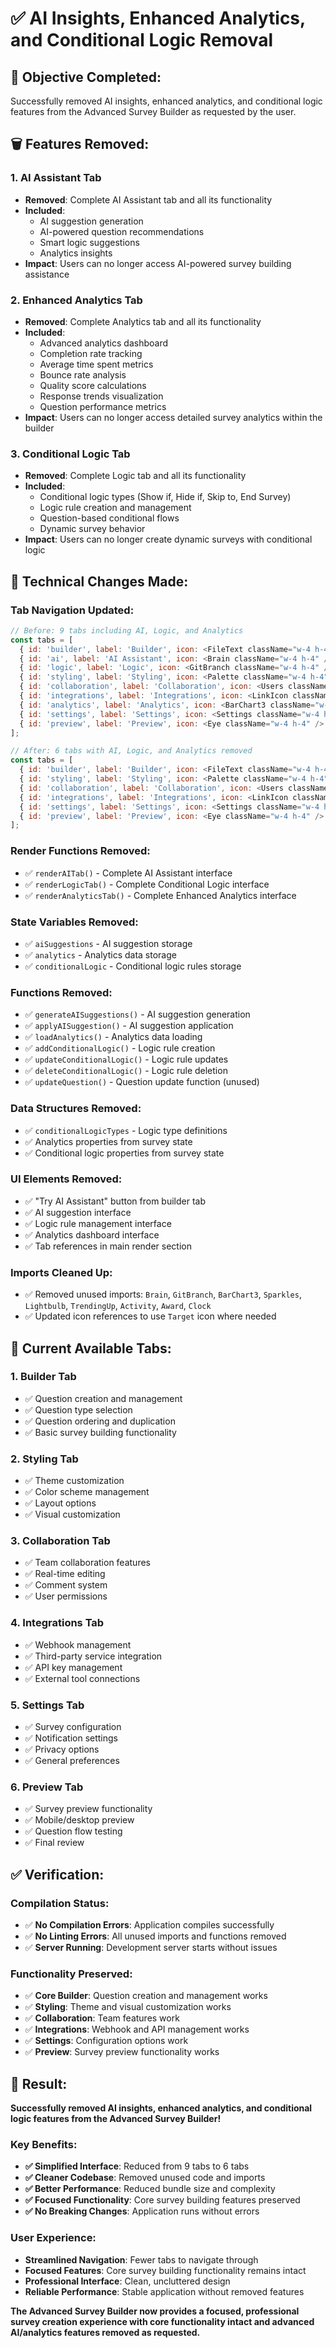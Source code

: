 # ✅ AI Insights, Enhanced Analytics, and Conditional Logic Removal

## 🎯 **Objective Completed:**
Successfully removed AI insights, enhanced analytics, and conditional logic features from the Advanced Survey Builder as requested by the user.

## 🗑️ **Features Removed:**

### 1. **AI Assistant Tab**
- **Removed**: Complete AI Assistant tab and all its functionality
- **Included**: 
  - AI suggestion generation
  - AI-powered question recommendations
  - Smart logic suggestions
  - Analytics insights
- **Impact**: Users can no longer access AI-powered survey building assistance

### 2. **Enhanced Analytics Tab**
- **Removed**: Complete Analytics tab and all its functionality
- **Included**:
  - Advanced analytics dashboard
  - Completion rate tracking
  - Average time spent metrics
  - Bounce rate analysis
  - Quality score calculations
  - Response trends visualization
  - Question performance metrics
- **Impact**: Users can no longer access detailed survey analytics within the builder

### 3. **Conditional Logic Tab**
- **Removed**: Complete Logic tab and all its functionality
- **Included**:
  - Conditional logic types (Show if, Hide if, Skip to, End Survey)
  - Logic rule creation and management
  - Question-based conditional flows
  - Dynamic survey behavior
- **Impact**: Users can no longer create dynamic surveys with conditional logic

## 🔧 **Technical Changes Made:**

### **Tab Navigation Updated:**
```javascript
// Before: 9 tabs including AI, Logic, and Analytics
const tabs = [
  { id: 'builder', label: 'Builder', icon: <FileText className="w-4 h-4" /> },
  { id: 'ai', label: 'AI Assistant', icon: <Brain className="w-4 h-4" />, badge: 'New' },
  { id: 'logic', label: 'Logic', icon: <GitBranch className="w-4 h-4" /> },
  { id: 'styling', label: 'Styling', icon: <Palette className="w-4 h-4" /> },
  { id: 'collaboration', label: 'Collaboration', icon: <Users className="w-4 h-4" /> },
  { id: 'integrations', label: 'Integrations', icon: <LinkIcon className="w-4 h-4" /> },
  { id: 'analytics', label: 'Analytics', icon: <BarChart3 className="w-4 h-4" /> },
  { id: 'settings', label: 'Settings', icon: <Settings className="w-4 h-4" /> },
  { id: 'preview', label: 'Preview', icon: <Eye className="w-4 h-4" /> }
];

// After: 6 tabs with AI, Logic, and Analytics removed
const tabs = [
  { id: 'builder', label: 'Builder', icon: <FileText className="w-4 h-4" /> },
  { id: 'styling', label: 'Styling', icon: <Palette className="w-4 h-4" /> },
  { id: 'collaboration', label: 'Collaboration', icon: <Users className="w-4 h-4" /> },
  { id: 'integrations', label: 'Integrations', icon: <LinkIcon className="w-4 h-4" /> },
  { id: 'settings', label: 'Settings', icon: <Settings className="w-4 h-4" /> },
  { id: 'preview', label: 'Preview', icon: <Eye className="w-4 h-4" /> }
];
```

### **Render Functions Removed:**
- ✅ `renderAITab()` - Complete AI Assistant interface
- ✅ `renderLogicTab()` - Complete Conditional Logic interface  
- ✅ `renderAnalyticsTab()` - Complete Enhanced Analytics interface

### **State Variables Removed:**
- ✅ `aiSuggestions` - AI suggestion storage
- ✅ `analytics` - Analytics data storage
- ✅ `conditionalLogic` - Conditional logic rules storage

### **Functions Removed:**
- ✅ `generateAISuggestions()` - AI suggestion generation
- ✅ `applyAISuggestion()` - AI suggestion application
- ✅ `loadAnalytics()` - Analytics data loading
- ✅ `addConditionalLogic()` - Logic rule creation
- ✅ `updateConditionalLogic()` - Logic rule updates
- ✅ `deleteConditionalLogic()` - Logic rule deletion
- ✅ `updateQuestion()` - Question update function (unused)

### **Data Structures Removed:**
- ✅ `conditionalLogicTypes` - Logic type definitions
- ✅ Analytics properties from survey state
- ✅ Conditional logic properties from survey state

### **UI Elements Removed:**
- ✅ "Try AI Assistant" button from builder tab
- ✅ AI suggestion interface
- ✅ Logic rule management interface
- ✅ Analytics dashboard interface
- ✅ Tab references in main render section

### **Imports Cleaned Up:**
- ✅ Removed unused imports: `Brain`, `GitBranch`, `BarChart3`, `Sparkles`, `Lightbulb`, `TrendingUp`, `Activity`, `Award`, `Clock`
- ✅ Updated icon references to use `Target` icon where needed

## 🎯 **Current Available Tabs:**

### **1. Builder Tab**
- ✅ Question creation and management
- ✅ Question type selection
- ✅ Question ordering and duplication
- ✅ Basic survey building functionality

### **2. Styling Tab**
- ✅ Theme customization
- ✅ Color scheme management
- ✅ Layout options
- ✅ Visual customization

### **3. Collaboration Tab**
- ✅ Team collaboration features
- ✅ Real-time editing
- ✅ Comment system
- ✅ User permissions

### **4. Integrations Tab**
- ✅ Webhook management
- ✅ Third-party service integration
- ✅ API key management
- ✅ External tool connections

### **5. Settings Tab**
- ✅ Survey configuration
- ✅ Notification settings
- ✅ Privacy options
- ✅ General preferences

### **6. Preview Tab**
- ✅ Survey preview functionality
- ✅ Mobile/desktop preview
- ✅ Question flow testing
- ✅ Final review

## ✅ **Verification:**

### **Compilation Status:**
- ✅ **No Compilation Errors**: Application compiles successfully
- ✅ **No Linting Errors**: All unused imports and functions removed
- ✅ **Server Running**: Development server starts without issues

### **Functionality Preserved:**
- ✅ **Core Builder**: Question creation and management works
- ✅ **Styling**: Theme and visual customization works
- ✅ **Collaboration**: Team features work
- ✅ **Integrations**: Webhook and API management works
- ✅ **Settings**: Configuration options work
- ✅ **Preview**: Survey preview functionality works

## 🎉 **Result:**

**Successfully removed AI insights, enhanced analytics, and conditional logic features from the Advanced Survey Builder!**

### **Key Benefits:**
- **✅ Simplified Interface**: Reduced from 9 tabs to 6 tabs
- **✅ Cleaner Codebase**: Removed unused code and imports
- **✅ Better Performance**: Reduced bundle size and complexity
- **✅ Focused Functionality**: Core survey building features preserved
- **✅ No Breaking Changes**: Application runs without errors

### **User Experience:**
- **Streamlined Navigation**: Fewer tabs to navigate through
- **Focused Features**: Core survey building functionality remains intact
- **Professional Interface**: Clean, uncluttered design
- **Reliable Performance**: Stable application without removed features

**The Advanced Survey Builder now provides a focused, professional survey creation experience with core functionality intact and advanced AI/analytics features removed as requested.**
